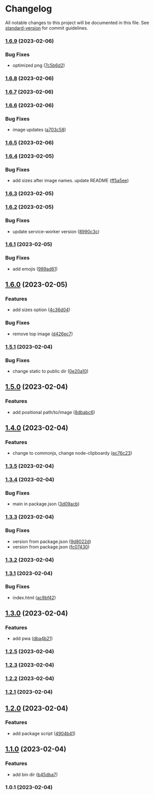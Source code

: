 # Changelog

All notable changes to this project will be documented in this file. See [standard-version](https://github.com/conventional-changelog/standard-version) for commit guidelines.

### [1.6.9](https://github.com/shinokada/imgtaggen/compare/v1.6.8...v1.6.9) (2023-02-06)


### Bug Fixes

* optimized png ([7c5b6d2](https://github.com/shinokada/imgtaggen/commit/7c5b6d298810cb8b4246395d5a79da05a8ff74d8))

### [1.6.8](https://github.com/shinokada/imgtaggen/compare/v1.6.7...v1.6.8) (2023-02-06)

### [1.6.7](https://github.com/shinokada/imgtaggen/compare/v1.6.6...v1.6.7) (2023-02-06)

### [1.6.6](https://github.com/shinokada/imgtaggen/compare/v1.6.5...v1.6.6) (2023-02-06)


### Bug Fixes

* image updates ([a703c58](https://github.com/shinokada/imgtaggen/commit/a703c58ac37ec4646f0881de7c0b5ccf2761916d))

### [1.6.5](https://github.com/shinokada/imgtaggen/compare/v1.6.4...v1.6.5) (2023-02-06)

### [1.6.4](https://github.com/shinokada/imgtaggen/compare/v1.6.3...v1.6.4) (2023-02-05)


### Bug Fixes

* add sizes after image names. update README ([ff5a5ee](https://github.com/shinokada/imgtaggen/commit/ff5a5eecb594b9be5c2d9df3dedc17de1be59517))

### [1.6.3](https://github.com/shinokada/imgtaggen/compare/v1.6.2...v1.6.3) (2023-02-05)

### [1.6.2](https://github.com/shinokada/imgtaggen/compare/v1.6.1...v1.6.2) (2023-02-05)


### Bug Fixes

* update service-worker version ([8990c3c](https://github.com/shinokada/imgtaggen/commit/8990c3c28f87ecbf0b93a8e83811c40b548a1214))

### [1.6.1](https://github.com/shinokada/imgtaggen/compare/v1.6.0...v1.6.1) (2023-02-05)


### Bug Fixes

* add emojis ([989ad61](https://github.com/shinokada/imgtaggen/commit/989ad6104075ef4127f6d1ec801c12bf3fe57b37))

## [1.6.0](https://github.com/shinokada/imgtaggen/compare/v1.5.1...v1.6.0) (2023-02-05)


### Features

* add sizes option ([4c36d04](https://github.com/shinokada/imgtaggen/commit/4c36d0487740e39549e2d57efcc3fabe73d671d4))


### Bug Fixes

* remove top image ([d426ec7](https://github.com/shinokada/imgtaggen/commit/d426ec7d53946c8f5d140db3993821694dc7ba40))

### [1.5.1](https://github.com/shinokada/imgtaggen/compare/v1.5.0...v1.5.1) (2023-02-04)


### Bug Fixes

* change static to public dir ([0e20a10](https://github.com/shinokada/imgtaggen/commit/0e20a1044d95a6f95e765b2617dbc985355ea777))

## [1.5.0](https://github.com/shinokada/imgtaggen/compare/v1.4.0...v1.5.0) (2023-02-04)


### Features

* add positional path/to/image ([8dbabc6](https://github.com/shinokada/imgtaggen/commit/8dbabc68bb1179b0f44afefc7420ee9550ff08e1))

## [1.4.0](https://github.com/shinokada/imgtaggen/compare/v1.3.5...v1.4.0) (2023-02-04)


### Features

* change to commonjs, change node-clipboardy ([ec76c23](https://github.com/shinokada/imgtaggen/commit/ec76c234cf9a653970a638f00076adada18aa7b7))

### [1.3.5](https://github.com/shinokada/imgtaggen/compare/v1.3.4...v1.3.5) (2023-02-04)

### [1.3.4](https://github.com/shinokada/imgtaggen/compare/v1.3.3...v1.3.4) (2023-02-04)


### Bug Fixes

* main in package.json ([3d09acb](https://github.com/shinokada/imgtaggen/commit/3d09acb475d24e87c0d5a4f5ec60755b828d6759))

### [1.3.3](https://github.com/shinokada/imgtaggen/compare/v1.3.2...v1.3.3) (2023-02-04)


### Bug Fixes

* version from package.json ([9d8022d](https://github.com/shinokada/imgtaggen/commit/9d8022dc610e5959a481203bcfe221e9ac05cb10))
* version from package.json ([fc07430](https://github.com/shinokada/imgtaggen/commit/fc07430ed22c4639c9e3862d253a414573ddde18))

### [1.3.2](https://github.com/shinokada/imgtaggen/compare/v1.3.1...v1.3.2) (2023-02-04)

### [1.3.1](https://github.com/shinokada/imgtaggen/compare/v1.3.0...v1.3.1) (2023-02-04)


### Bug Fixes

* index.html ([ac9bf42](https://github.com/shinokada/imgtaggen/commit/ac9bf42c8fd181fbf59ffc3a73ac4294c04bdc7f))

## [1.3.0](https://github.com/shinokada/imgtaggen/compare/v1.2.5...v1.3.0) (2023-02-04)


### Features

* add pwa ([dba4b21](https://github.com/shinokada/imgtaggen/commit/dba4b21ef9e6e9826ae5f4fd14c6cdf715ebcf1e))

### [1.2.5](https://github.com/shinokada/imgtaggen/compare/v1.2.3...v1.2.5) (2023-02-04)

### [1.2.3](https://github.com/shinokada/imgtaggen/compare/v1.2.2...v1.2.3) (2023-02-04)

### [1.2.2](https://github.com/shinokada/imgtaggen/compare/v1.2.1...v1.2.2) (2023-02-04)

### [1.2.1](https://github.com/shinokada/imgtaggen/compare/v1.2.0...v1.2.1) (2023-02-04)

## [1.2.0](https://github.com/shinokada/imgtaggen/compare/v1.1.0...v1.2.0) (2023-02-04)


### Features

* add package script ([4904b41](https://github.com/shinokada/imgtaggen/commit/4904b41066339b217c357bb697fd97bdd6183d40))

## [1.1.0](https://github.com/shinokada/imgtaggen/compare/v1.0.1...v1.1.0) (2023-02-04)


### Features

* add bin dir ([b45dba7](https://github.com/shinokada/imgtaggen/commit/b45dba723d2d2319c34db61eff5f94f5eb17bdd7))

### 1.0.1 (2023-02-04)
